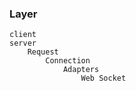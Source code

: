 ### Layer
```
client
server
    Request
        Connection
            Adapters
                Web Socket
```



